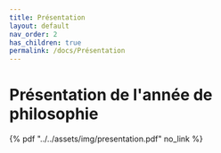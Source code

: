 ```yaml
---
title: Présentation
layout: default
nav_order: 2
has_children: true
permalink: /docs/Présentation
---
```


# Présentation de l'année de philosophie

{% pdf "../../assets/img/presentation.pdf" no_link %}
